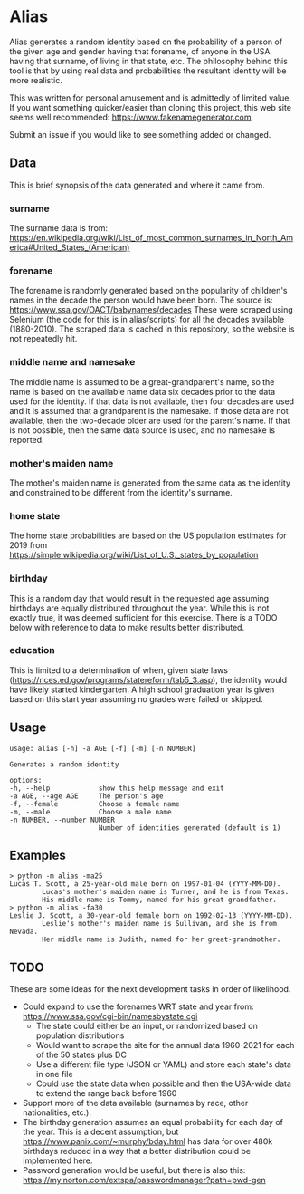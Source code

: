 # Alias
Alias generates a random identity based on the probability of a person of the given age and gender having that forename, of anyone in the USA having that surname, of living in that state, etc.  The philosophy behind this tool is that by using real data and probabilities the resultant identity will be more realistic.

This was written for personal amusement and is admittedly of limited value. If you want something quicker/easier than cloning this project, this web site seems well recommended: https://www.fakenamegenerator.com

Submit an issue if you would like to see something added or changed.

## Data
This is brief synopsis of the data generated and where it came from.

### surname
The surname data is from: https://en.wikipedia.org/wiki/List_of_most_common_surnames_in_North_America#United_States_(American)

### forename
The forename is randomly generated based on the popularity of children's names in the decade the person would have been born.  The source is: https://www.ssa.gov/OACT/babynames/decades These were scraped using Selenium (the code for this is in alias/scripts) for all the decades available (1880-2010).  The scraped data is cached in this repository, so the website is not repeatedly hit.

### middle name and namesake
The middle name is assumed to be a great-grandparent's name, so the name is based on the available name data six decades prior to the data used for the identity.  If that data is not available, then four decades are used and it is assumed that a grandparent is the namesake.  If those data are not available, then the two-decade older are used for the parent's name.  If that is not possible, then the same data source is used, and no namesake is reported.

### mother's maiden name 
The mother's maiden name is generated from the same data as the identity and constrained to be different from the identity's surname.

### home state
The home state probabilities are based on the US population estimates for 2019 from https://simple.wikipedia.org/wiki/List_of_U.S._states_by_population

### birthday
This is a random day that would result in the requested age assuming birthdays are equally distributed   throughout the year. While this is not exactly true, it was deemed sufficient for this exercise. There is a TODO below with reference to data to make results better distributed.

### education
This is limited to a determination of when, given state laws (https://nces.ed.gov/programs/statereform/tab5_3.asp), the identity would have likely started kindergarten.  A high school graduation year is given based on this start year assuming no grades were failed or skipped.

## Usage
    usage: alias [-h] -a AGE [-f] [-m] [-n NUMBER]

    Generates a random identity

    options:
    -h, --help            show this help message and exit
    -a AGE, --age AGE     The person's age
    -f, --female          Choose a female name
    -m, --male            Choose a male name
    -n NUMBER, --number NUMBER
                          Number of identities generated (default is 1)

## Examples
    > python -m alias -ma25
    Lucas T. Scott, a 25-year-old male born on 1997-01-04 (YYYY-MM-DD).
            Lucas's mother's maiden name is Turner, and he is from Texas.
            His middle name is Tommy, named for his great-grandfather.
    > python -m alias -fa30
    Leslie J. Scott, a 30-year-old female born on 1992-02-13 (YYYY-MM-DD).
            Leslie's mother's maiden name is Sullivan, and she is from Nevada.
            Her middle name is Judith, named for her great-grandmother.

## TODO
These are some ideas for the next development tasks in order of likelihood.
 * Could expand to use the forenames WRT state and year from: https://www.ssa.gov/cgi-bin/namesbystate.cgi
    * The state could either be an input, or randomized based on population distributions
    * Would want to scrape the site for the annual data 1960-2021 for each of the 50 states plus DC
    * Use a different file type (JSON or YAML) and store each state's data in one file
    * Could use the state data when possible and then the USA-wide data to extend the range back before 1960
 * Support more of the data available (surnames by race, other nationalities, etc.).
 * The birthday generation assumes an equal probability for each day of the year.  This is a decent assumption, but https://www.panix.com/~murphy/bday.html has data for over 480k birthdays reduced in a way that a better distribution could be implemented here.
 * Password generation would be useful, but there is also this: https://my.norton.com/extspa/passwordmanager?path=pwd-gen
 